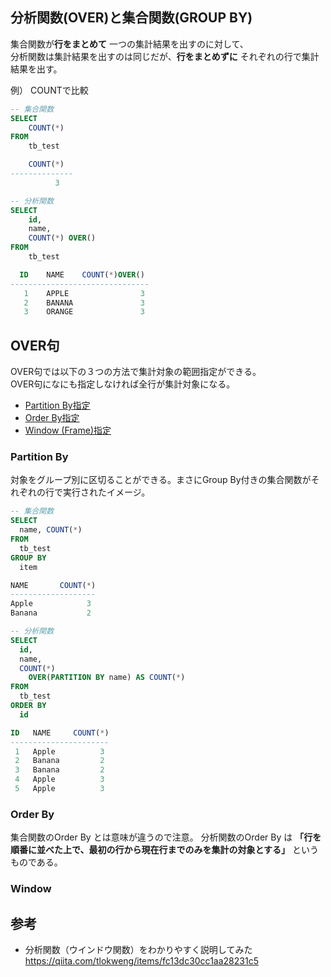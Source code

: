 ## 分析関数(OVER)と集合関数(GROUP BY)
集合関数が**行をまとめて** 一つの集計結果を出すのに対して、  
分析関数は集計結果を出すのは同じだが、**行をまとめずに** それぞれの行で集計結果を出す。

例） COUNTで比較
```sql
-- 集合関数
SELECT
    COUNT(*)
FROM
    tb_test

    COUNT(*)
--------------
          3
```

```sql
-- 分析関数
SELECT
    id,
    name,
    COUNT(*) OVER()
FROM
    tb_test

  ID    NAME    COUNT(*)OVER()
-------------------------------
   1    APPLE                3
   2    BANANA               3
   3    ORANGE               3
```

## OVER句
OVER句では以下の３つの方法で集計対象の範囲指定ができる。  
OVER句になにも指定しなければ全行が集計対象になる。

- [Partition By指定](#PartitionBy)
- [Order By指定](#OrderBy)
- [Window (Frame)指定](#Window)

### Partition By
 対象をグループ別に区切ることができる。まさにGroup By付きの集合関数がそれぞれの行で実行されたイメージ。

```sql
-- 集合関数
SELECT
  name, COUNT(*)
FROM
  tb_test
GROUP BY
  item

NAME       COUNT(*)
-------------------
Apple            3
Banana           2
```

```sql
-- 分析関数
SELECT 
  id, 
  name,
  COUNT(*)
    OVER(PARTITION BY name) AS COUNT(*)
FROM
  tb_test
ORDER BY 
  id

ID   NAME     COUNT(*)
---------------------- 
 1   Apple          3
 2   Banana         2
 3   Banana         2
 4   Apple          3
 5   Apple          3
```
### Order By
集合関数のOrder By とは意味が違うので注意。
分析関数のOrder By は **「行を順番に並べた上で、最初の行から現在行までのみを集計の対象とする」**
というものである。
### Window
## 参考
- 分析関数（ウインドウ関数）をわかりやすく説明してみた  
https://qiita.com/tlokweng/items/fc13dc30cc1aa28231c5

